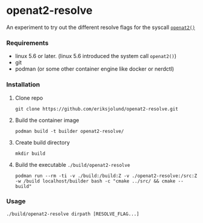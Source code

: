 # openat2-resolve

An experiment to try out the different resolve flags for the syscall [`openat2()`](https://man.archlinux.org/man/openat2.2.en)

### Requirements

* linux 5.6 or later. (linux 5.6 introduced the system call `openat2()`)
* git
* podman (or some other container engine like docker or nerdctl)

### Installation

1. Clone repo
   ```
   git clone https://github.com/eriksjolund/openat2-resolve.git
   ```
2. Build the container image
   ```
   podman build -t builder openat2-resolve/
   ```
3. Create build directory
   ```
   mkdir build
   ```
4. Build the executable `./build/openat2-resolve`
   ```
   podman run --rm -ti -v ./build:/build:Z -v ./openat2-resolve:/src:Z -w /build localhost/builder bash -c "cmake ../src/ && cmake --build"
   ```

### Usage

```
./build/openat2-resolve dirpath [RESOLVE_FLAG...]
```
